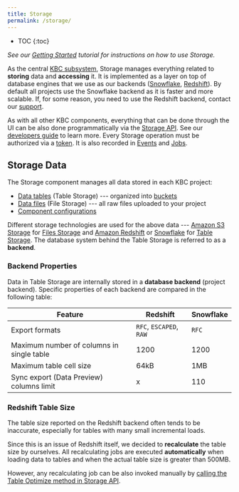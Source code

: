 ```yaml
---
title: Storage
permalink: /storage/
---
```


* TOC
{:toc}

*See our [Getting Started](/tutorial/load/) tutorial for instructions on how to use Storage.*

As the central [KBC subsystem](/overview/), Storage manages everything related to **storing** data and **accessing** it.
It is implemented as a layer on top of database engines that we use as our backends
([Snowflake](http://www.snowflake.net/), [Redshift](https://aws.amazon.com/redshift/)).
By default all projects use the Snowflake backend as it is faster and more scalable. If, for some
reason, you need to use the Redshift backend, contact our [support](/management/support).

As with all other KBC components, everything that can be done through the UI can be also done programmatically
via the [Storage API](http://docs.keboola.apiary.io/).
See our [developers guide](https://developers.keboola.com/integrate/storage/) to learn more.
Every Storage operation must be authorized via a [token](/management/project/tokens/).
It is also recorded in [Events](/management/project/tokens/#token-events) and
[Jobs](/management/jobs/).

## Storage Data
The Storage component manages all data stored in each KBC project:

- [Data tables](/storage/tables/) (Table Storage) --- organized into [buckets](/storage/buckets/)
- [Data files](/storage/file-uploads/) (File Storage) --- all raw files uploaded to your project
- [Component configurations](/storage/configurations/)

Different storage technologies are used for the above data --- [Amazon S3 Storage](https://aws.amazon.com/s3/)
for [Files Storage](/storage/file-uploads/) and [Amazon Redshift](https://aws.amazon.com/redshift/) or
[Snowflake](https://www.snowflake.net/product/) for [Table Storage](/storage/tables/). The database system
behind the Table Storage is referred to as a **backend**.

### Backend Properties
Data in Table Storage are internally stored in a **database backend** (project backend). Specific properties of
each backend are compared in the following table:

Feature | Redshift | Snowflake
---------- | ---------- | -------------
Export formats | `RFC`, `ESCAPED`, `RAW`  | `RFC`
Maximum number of columns in single table | 1200 | 1200 |
Maximum table cell size |  64kB | 1MB |
Sync export (Data Preview) columns limit | x | 110 |

### Redshift Table Size
The table size reported on the Redshift backend often tends to be inaccurate, especially for tables with
many small incremental loads.

Since this is an issue of Redshift itself, we decided to **recalculate** the table size by ourselves.
All recalculating jobs are executed **automatically** when loading data to tables and
when the actual table size is greater than 500MB.

However, any recalculating job can be also invoked manually by [calling the Table
Optimize method in Storage API](http://docs.keboola.apiary.io/#reference/tables/table-optimize/optimize-table).
